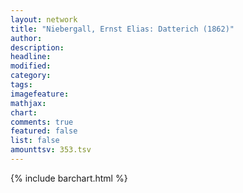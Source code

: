 ```yaml
---
layout: network
title: "Niebergall, Ernst Elias: Datterich (1862)"
author:
description:
headline:
modified:
category:
tags:
imagefeature: 
mathjax: 
chart: 
comments: true
featured: false
list: false
amounttsv: 353.tsv
---
```

{% include barchart.html %}
